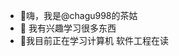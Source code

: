 - 👋嗨，我是@chagu998的茶姑
- 👀 我有兴趣学习很多东西
- 🌱我目前正在学习计算机 软件工程在读
 
 
<!---
chagu998/chagu998 是一个 ✨ 特殊 ✨ 存储库，因为它的“README.md”（此文件）出现在您的 GitHub 个人资料上。
您可以单击预览链接来查看您的更改。
--->
